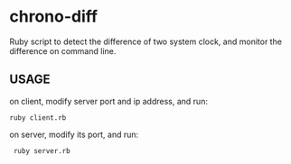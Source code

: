 chrono-diff
===========

Ruby script to detect the difference of two system clock, and monitor the difference on command line.


USAGE
-----
    
on client, modify server port and ip address, and run:

    ruby client.rb

on server, modify its port, and run:

     ruby server.rb
     
     

